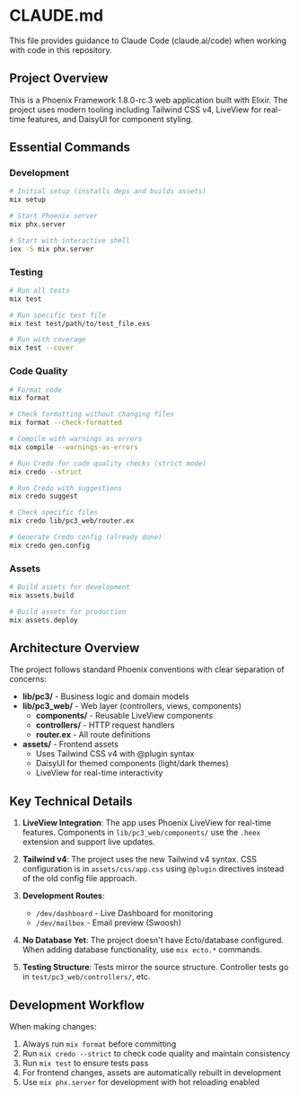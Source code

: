 # CLAUDE.md

This file provides guidance to Claude Code (claude.ai/code) when working with code in this repository.

## Project Overview

This is a Phoenix Framework 1.8.0-rc.3 web application built with Elixir. The project uses modern tooling including Tailwind CSS v4, LiveView for real-time features, and DaisyUI for component styling.

## Essential Commands

### Development
```bash
# Initial setup (installs deps and builds assets)
mix setup

# Start Phoenix server
mix phx.server

# Start with interactive shell
iex -S mix phx.server
```

### Testing
```bash
# Run all tests
mix test

# Run specific test file
mix test test/path/to/test_file.exs

# Run with coverage
mix test --cover
```

### Code Quality
```bash
# Format code
mix format

# Check formatting without changing files
mix format --check-formatted

# Compile with warnings as errors
mix compile --warnings-as-errors

# Run Credo for code quality checks (strict mode)
mix credo --strict

# Run Credo with suggestions
mix credo suggest

# Check specific files
mix credo lib/pc3_web/router.ex

# Generate Credo config (already done)
mix credo gen.config
```

### Assets
```bash
# Build assets for development
mix assets.build

# Build assets for production
mix assets.deploy
```

## Architecture Overview

The project follows standard Phoenix conventions with clear separation of concerns:

- **lib/pc3/** - Business logic and domain models
- **lib/pc3_web/** - Web layer (controllers, views, components)
  - **components/** - Reusable LiveView components
  - **controllers/** - HTTP request handlers
  - **router.ex** - All route definitions
- **assets/** - Frontend assets
  - Uses Tailwind CSS v4 with @plugin syntax
  - DaisyUI for themed components (light/dark themes)
  - LiveView for real-time interactivity

## Key Technical Details

1. **LiveView Integration**: The app uses Phoenix LiveView for real-time features. Components in `lib/pc3_web/components/` use the `.heex` extension and support live updates.

2. **Tailwind v4**: The project uses the new Tailwind v4 syntax. CSS configuration is in `assets/css/app.css` using `@plugin` directives instead of the old config file approach.

3. **Development Routes**: 
   - `/dev/dashboard` - Live Dashboard for monitoring
   - `/dev/mailbox` - Email preview (Swoosh)

4. **No Database Yet**: The project doesn't have Ecto/database configured. When adding database functionality, use `mix ecto.*` commands.

5. **Testing Structure**: Tests mirror the source structure. Controller tests go in `test/pc3_web/controllers/`, etc.

## Development Workflow

When making changes:
1. Always run `mix format` before committing
2. Run `mix credo --strict` to check code quality and maintain consistency
3. Run `mix test` to ensure tests pass
4. For frontend changes, assets are automatically rebuilt in development
5. Use `mix phx.server` for development with hot reloading enabled